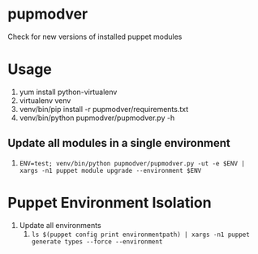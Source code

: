 # pupmodver
Check for new versions of installed puppet modules

# Usage
1. yum install python-virtualenv
1. virtualenv venv
1. venv/bin/pip install -r pupmodver/requirements.txt
1. venv/bin/python pupmodver/pupmodver.py -h

## Update all modules in a single environment
1. `ENV=test; venv/bin/python pupmodver/pupmodver.py -ut -e $ENV | xargs -n1 puppet module upgrade --environment $ENV`

# Puppet Environment Isolation
1. Update all environments
   1. `ls $(puppet config print environmentpath) | xargs -n1 puppet generate types --force --environment`
